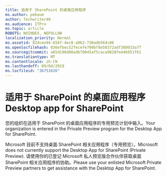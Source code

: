 ```yaml
---
title: 适用于 SharePoint 的桌面应用程序
ms.author: pebaum
author: Techwriter40
ms.audience: ITPro
ms.topic: article
ROBOTS: NOINDEX, NOFOLLOW
localization_priority: Normal
ms.assetid: 82dcee94-656f-4ec8-a9b2-730adb564c06
ms.openlocfilehash: 036efbec52fecefe709bf8e50372adf380933a7f
ms.sourcegitcommit: a65d196d00adb70045af5caca9828fe44b951f61
ms.translationtype: MT
ms.contentlocale: zh-CN
ms.lasthandoff: 09/04/2019
ms.locfileid: "36751626"
---
```

# <a name="desktop-app-for-sharepoint"></a><span data-ttu-id="e28b0-102">适用于 SharePoint 的桌面应用程序</span><span class="sxs-lookup"><span data-stu-id="e28b0-102">Desktop app for SharePoint</span></span>

<span data-ttu-id="e28b0-103">您的组织在适用于 SharePoint 的桌面应用程序的专用预览计划中输入。</span><span class="sxs-lookup"><span data-stu-id="e28b0-103">Your organization is entered in the Private Preview program for the Desktop App for SharePoint.</span></span>

<span data-ttu-id="e28b0-104">Microsoft 目前不支持桌面 SharePoint 相关应用程序（专用预览）。</span><span class="sxs-lookup"><span data-stu-id="e28b0-104">Microsoft does not currently support the Desktop App for SharePoint (Private Preview).</span></span> <span data-ttu-id="e28b0-105">请使用你的已登记 Microsoft 私人预览版合作伙伴获取桌面 SharePoint 相关应用程序的协助。</span><span class="sxs-lookup"><span data-stu-id="e28b0-105">Please use your enlisted Microsoft Private Preview partners to get assistance with the Desktop App for SharePoint.</span></span>


